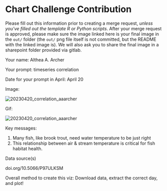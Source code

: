 # Chart Challenge Contribution

Please fill out this information prior to creating a merge request, *unless you've filled out the template R or Python scripts*. After your merge request is approved, please make sure the image linked here is your final image in the `out/` folder (the `out/` png file itself is not committed, but the README with the linked image is). We will also ask you to share the final image in a sharepoint folder provided via gitlab.

Your name: Althea A. Archer

Your prompt: timeseries correlation

Date for your prompt in April: April 20

Image:

![20230420_correlation_aaarcher](/uploads/fc1165babce62d73744269b2438a232f/20230420_correlation_aaarcher.png)

Gif:

![20230420_correlation_aaarcher](/uploads/291689bd8133a3464aac8d259287cc9b/20230420_correlation_aaarcher.gif)

Key messages: 

1. Many fish, like brook trout, need water temperature to be just right 
2. This relationship between air & stream temperature is critical for fish habitat health.

Data source(s)

doi.org/10.5066/P97ULKSM 

Overall method to create this viz: Download data, extract the correct day, and plot!
